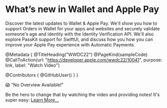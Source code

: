 # What’s new in Wallet and Apple Pay

Discover the latest updates to Wallet & Apple Pay. We'll show you how to support Orders in Wallet for your apps and websites and securely validate someone's age and identity with the Identity Verification API. We'll also explore PassKit support for SwiftUI, and discuss how you how you can improve your Apple Pay experience with Automatic Payments.

@Metadata {
   @TitleHeading("WWDC22")
   @PageKind(sampleCode)
   @CallToAction(url: "https://developer.apple.com/wwdc22/10041", purpose: link, label: "Watch Video")

   @Contributors {
      @GitHubUser(<replace this with your GitHub handle>)
   }
}

😱 "No Overview Available!"

Be the hero to change that by watching the video and providing notes! It's super easy:
 [Learn More…](https://wwdcnotes.github.io/WWDCNotes/documentation/wwdcnotes/contributing)
